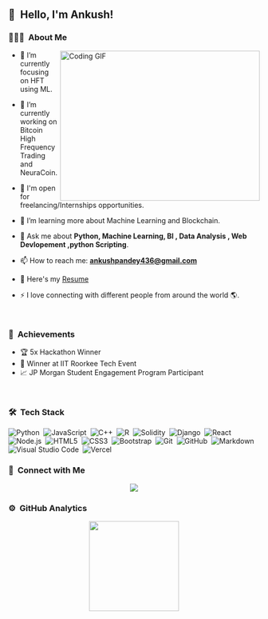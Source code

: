 ## 👋 &nbsp;Hello, I'm Ankush!

### 👨🏻‍💻 &nbsp;About Me

<a target="_blank">
  <img align="right" top="500" height="300" width="400" alt="Coding GIF" src="https://media.giphy.com/media/SWoSkN6DxTszqIKEqv/giphy.gif">
</a>

- 🔭 I’m currently focusing on HFT using ML.
- 🌱 I’m currently working on Bitcoin High Frequency Trading and NeuraCoin.
- 🤝 I'm open for freelancing/Internships opportunities.
- 🌱 I’m learning more about Machine Learning and Blockchain.
- 💬 Ask me about **Python, Machine Learning, BI , Data Analysis , Web Devlopement ,python Scripting**.
- 📫 How to reach me: **ankushpandey436@gmail.com**

- 📄 Here's my [Resume](https://github.com/Ankush2201/Ankush2201/files/15239224/Ankushpandey_Resume_f.pdf)
- ⚡  I love connecting with different people from around the world 🌎.

<br/>

### 🎉 &nbsp;Achievements


- 🏆 5x Hackathon Winner
- 🥇 Winner at IIT Roorkee Tech Event
- 📈 JP Morgan Student Engagement Program Participant

<br/>

### 🛠 &nbsp;Tech Stack

![Python](https://img.shields.io/badge/-Python-333333?style=flat&logo=python)&nbsp;
![JavaScript](https://img.shields.io/badge/-JavaScript-333333?style=flat&logo=javascript)&nbsp;
![C++](https://img.shields.io/badge/-C++-333333?style=flat&logo=C%2B%2B&logoColor=00599C)&nbsp;
![R](https://img.shields.io/badge/-R-333333?style=flat&logo=R&logoColor=276DC3)&nbsp;
![Solidity](https://img.shields.io/badge/-Solidity-333333?style=flat&logo=solidity)&nbsp;
![Django](https://img.shields.io/badge/-Django-333333?style=flat&logo=django)&nbsp;
![React](https://img.shields.io/badge/-React-333333?style=flat&logo=react)&nbsp;
![Node.js](https://img.shields.io/badge/-Node.js-333333?style=flat&logo=node.js)&nbsp;
![HTML5](https://img.shields.io/badge/-HTML5-333333?style=flat&logo=HTML5)&nbsp;
![CSS3](https://img.shields.io/badge/-CSS3-333333?style=flat&logo=CSS3&logoColor=1572B6)&nbsp;
![Bootstrap](https://img.shields.io/badge/-Bootstrap-333333?style=flat&logo=bootstrap&logoColor=563D7C)&nbsp;
![Git](https://img.shields.io/badge/-Git-333333?style=flat&logo=git)&nbsp;
![GitHub](https://img.shields.io/badge/-GitHub-333333?style=flat&logo=github)&nbsp;
![Markdown](https://img.shields.io/badge/-Markdown-333333?style=flat&logo=markdown)&nbsp;
![Visual Studio Code](https://img.shields.io/badge/-Visual%20Studio%20Code-333333?style=flat&logo=visual-studio-code&logoColor=007ACC)&nbsp;
![Vercel](https://img.shields.io/badge/-Vercel-333333?style=flat&logo=vercel)&nbsp;

### 🤝 &nbsp;Connect with Me

<p align="center">
<a href="mailto:ankushpandey436@gmail.com"><img src="https://img.shields.io/badge/-ankushpandey436@gmail.com-D14836?style=flat-square&logo=Gmail&logoColor=white"/></a>
</p>

### ⚙️ &nbsp;GitHub Analytics

<p align="center">
<a href="https://github.com/Ankush2201">
  <img height="180em" src="https://github-readme-stats.vercel.app/api/top-langs/?username=Ankush2201&layout=compact&theme=vue-dark"/>
</a>
</p>


